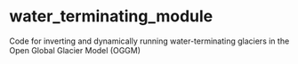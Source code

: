 # water_terminating_module

Code for inverting and dynamically running water-terminating glaciers in the Open Global Glacier Model (OGGM)